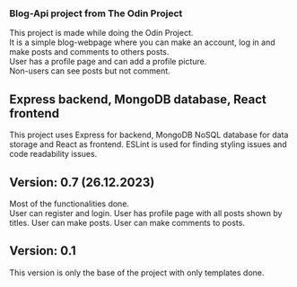 ### Blog-Api project from The Odin Project
This project is made while doing the Odin Project.<br>
It is a simple blog-webpage where you can make an account, log in and make posts and comments to others posts.<br>
User has a profile page and can add a profile picture.<br>
Non-users can see posts but not comment.<br>

## Express backend, MongoDB database, React frontend
This project uses Express for backend, MongoDB NoSQL database for data storage and React as frontend.
ESLint is used for finding styling issues and code readability issues.

## Version: 0.7 (26.12.2023)
Most of the functionalities done.</br>
User can register and login.
User has profile page with all posts shown by titles.
User can make posts.
User can make comments to posts.

## Version: 0.1
This version is only the base of the project with only templates done.